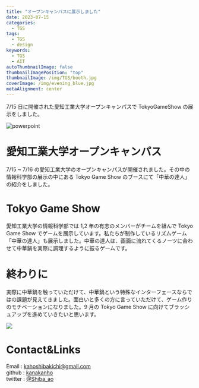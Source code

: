 ```yaml
---
title: "オープンキャンパスに展示しました"
date: 2023-07-15
categories:
  - TGS
tags:
  - TGS
  - design
keywords:
  - TGS
  - AIT
autoThumbnailImage: false
thumbnailImagePosition: "top"
thumbnailImage: /img/TGS/booth.jpg
coverImage: /img/evening_blue.jpg
metaAlignment: center
---
```


7/15 日に開催された愛知工業大学オープンキャンパスで TokyoGameShow の展示をしました。

<!--more-->

![powerpoint](/img/TGS/booth.jpg)

<!-- {{< toc >}} -->

# 愛知工業大学オープンキャンパス

7/15 ~ 7/16 の愛知工業大学のオープンキャンパスが開催されました。その中の情報科学部の展示の中にある Tokyo Game Show のブースにて「中華の達人」の紹介をしました。

# Tokyo Game Show

愛知工業大学の情報科学部では 1,2 年の有志のメンバーがチームを組んで Tokyo Game Show でゲームを展示しています。私たちが制作しているリズムゲーム「中華の達人」も展示しました。中華の達人は、画面に流れてくるノーツに合わせて中華鍋を実際に調理するように振るゲームです。

# 終わりに

実際に中華鍋を触っていただけて、中華鍋という特殊なインターフェースならではの課題が見えてきました。面白いと多くの方に言っていただけて、ゲーム作りのモチベーションになりました。9 月の Tokyo Game Show に向けてブラッシュアップを進めていきたいと思います。

![](/img/TGS/work.jpg)

# Contact&Links

Email : kahoshibakichi@gmail.com  
github : [kanakanho](https://github.com/kanakanho)  
twitter : [@Shiba_ao](https://twitter.com/Shiba_ao_)
